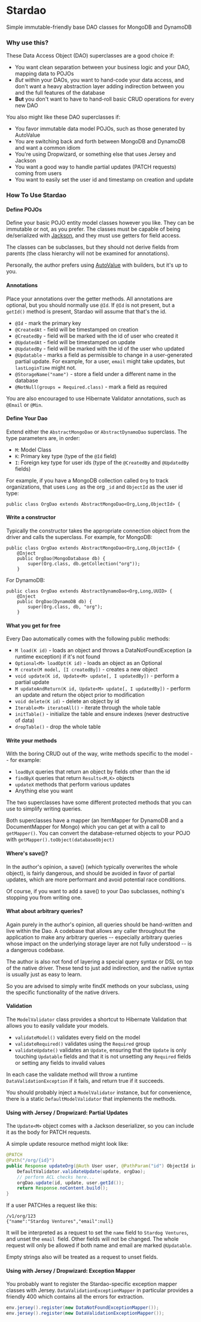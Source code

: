 # Stardao

Simple immutable-friendly base DAO classes for MongoDB and DynamoDB

### Why use this?

These Data Access Object (DAO) superclasses are a good choice if:

  - You want clean separation between your business logic and your DAO, mapping data to POJOs
  - *But* within your DAOs, you want to hand-code your data access, and don't want a heavy abstraction layer adding indirection between you and the full features of the database
  - **But** you don't want to have to hand-roll basic CRUD operations for every new DAO

You also might like these DAO superclasses if:

  - You favor immutable data model POJOs, such as those generated by AutoValue
  - You are switching back and forth between MongoDB and DynamoDB and want a common idiom
  - You're using Dropwizard, or something else that uses Jersey and Jackson
  - You want a good way to handle partial updates (PATCH requests) coming from users
  - You want to easily set the user id and timestamp on creation and update

### How To Use Stardao

#### Define POJOs

Define your basic POJO entity model classes however you like. They can be immutable or not, as you prefer. The classes must be capable of being de/serialized with [Jackson](https://github.com/FasterXML/jackson), and they must use getters for field access.

The classes can be subclasses, but they should not derive fields from parents (the class hierarchy will not be examined for annotations).

Personally, the author prefers using [AutoValue](https://github.com/google/auto/blob/master/value/userguide/index.md) with builders, but it's up to you.

#### Annotations

Place your annotations over the getter methods. All annotations are optional, but you should normally use `@Id`. If `@Id` is not present, but a `getId()` method is present, Stardao will assume that that's the id.

- ``@Id`` - mark the primary key
- ``@CreatedAt`` - field will be timestamped on creation
- ``@CreatedBy`` - field will be marked with the id of user who created it
- ``@UpdatedAt`` - field will be timestamped on update
- ``@UpdatedBy`` - field will be marked with the id of the user who updated
- ``@Updatable`` - marks a field as permissible to change in a user-generated partial update. For example, for a user, `email` might take updates, but `lastLoginTime` might not.
- ``@StorageName("name")`` - store a field under a different name in the database
- ``@NotNull(groups = Required.class)`` - mark a field as required

You are also encouraged to use Hibernate Validator annotations, such as `@Email` or `@Min`.

#### Define Your Dao

Extend either the `AbstractMongoDao` or `AbstractDynamoDao` superclass. The type parameters are, in order:

- `M`: Model Class
- `K`: Primary key type (type of the `@Id` field)
- `I`: Foreign key type for user ids (type of the `@CreatedBy` and `@UpdatedBy` fields)

For example, if you have a MongoDB collection called `Org` to track organizations, that uses `Long `as the org `_id` and `ObjectId` as the user id type:

```
public class OrgDao extends AbstractMongoDao<Org,Long,ObjectId> {
```

#### Write a constructor

Typically the constructor takes the appropriate connection object from the driver and calls the superclass. For example, for MongoDB:

```
public class OrgDao extends AbstractMongoDao<Org,Long,ObjectId> {
    @Inject
    public OrgDao(MongoDatabase db) {
        super(Org.class, db.getCollection("org"));
    }
```

For DynamoDB:

```
public class OrgDao extends AbstractDynamoDao<Org,Long,UUID> {
    @Inject
    public OrgDao(DynamoDB db) {
        super(Org.class, db, "org");
    }
```

#### What you get for free

Every Dao automatically comes with the following public methods:

- ``M load(K id)`` - loads an object and throws a DataNotFoundException (a runtime exception) if it's not found
- ``Optional<M> loadOpt(K id)`` - loads an object as an Optional
- ``M create(M model, [I createdBy])`` - creates a new object
- ``void update(K id, Update<M> update[, I updatedBy])`` - perform a partial update
- ``M updateAndReturn(K id, Update<M> update[, I updatedBy])`` - perform an update and return the object prior to modification
- ``void delete(K id)`` - delete an object by id
- ``Iterable<M> iterateAll()`` - iterate through the whole table
- ``initTable()`` - initialize the table and ensure indexes (never destructive of data)
- ``dropTable()`` - drop the whole table

#### Write your methods

With the boring CRUD out of the way, write methods specific to the model -- for example:

- ``loadByX`` queries that return an object by fields other than the id
- ``findByX`` queries that return ``Results<M,K>`` objects
- ``updateX`` methods that perform various updates
- Anything else you want

The two superclasses have some different protected methods that you can use to simplify writing queries.

Both superclasses have a mapper (an ItemMapper for DynamoDB and a DocumentMapper for Mongo) which you can get at with a call to `getMapper()`. You can convert the database-returned objects to your POJO with `getMapper().toObject(databaseObject)`

#### Where's save()?

In the author's opinion, a save() (which typically overwrites the whole object), is fairly dangerous, and should be avoided in favor of partial updates, which are more performant and avoid potential race conditions.

Of course, if you want to add a save() to your Dao subclasses, nothing's stopping you from writing one.

#### What about arbitrary queries?

Again purely in the author's opinion, all queries should be hand-written and live within the Dao. A codebase that allows any caller throughout the application to make any arbitrary queries -- especially arbitrary queries whose impact on the underlying storage layer are not fully understood -- is a dangerous codebase.

The author is also not fond of layering a special query syntax or DSL on top of the native driver. These tend to just add indirection, and the native syntax is usually just as easy to learn.

So you are advised to simply write findX methods on your subclass, using the specific functionality of the native drivers.

#### Validation

The ``ModelValidator`` class provides a shortcut to Hibernate Validation that allows you to easily validate your models.

- `validateModel()` validates every field on the model
- `validateRequired()` validates using the `Required` group
- `validateUpdate()` validates an `Update`, ensuring that the `Update` is only touching `Updatable` fields and that it is not unsetting any `Required` fields or setting any fields to invalid values

In each case the validate method will throw a runtime `DataValidationException` if it fails, and return true if it succeeds.

You should probably inject a `ModelValidator` instance, but for convenience, there is a static `DefaultModelValidator` that implements the methods.

#### Using with Jersey / Dropwizard: Partial Updates

The `Update<M>` object comes with a Jackson deserializer, so you can include it as the body for PATCH requests.

A simple update resource method might look like:

```java
@PATCH
@Path("/org/{id}")
public Response updateOrg(@Auth User user, @PathParam("id") ObjectId id, Update<Org> update) {
    DefaultValidator.validateUpdate(update, orgDao);
    // perform ACL checks here...
    orgDao.update(id, update, user.getId());
    return Response.noContent.build();
}
```

If a user PATCHes a request like this:

```
/v1/org/123
{"name":"Stardog Ventures","email":null}
```

It will be interpreted as a request to set the `name` field to `Stardog Ventures`, and unset the `email `field. Other fields will not be changed. The whole request will only be allowed if both name and email are marked `@Updatable`.

Empty strings also will be treated as a request to unset fields.

#### Using with Jersey / Dropwizard: Exception Mapper

You probably want to register the Stardao-specific exception mapper classes with Jersey. `DataValidationExceptionMapper` in particular provides a friendly 400 which contains all the errors for extraction.

```java
env.jersey().register(new DataNotFoundExceptionMapper());
env.jersey().register(new DataValidationExceptionMapper());
```
